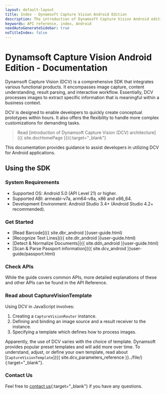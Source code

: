 ```yaml
---
layout: default-layout
title: Index - Dynamsoft Capture Vision Android Edition
description: The introduction of Dynamsoft Capture Vision Android edition.
keywords: API reference, index, Android
needAutoGenerateSidebar: true
noTitleIndex: false
---
```


# Dynamsoft Capture Vision Android Edition - Documentation

Dynamsoft Capture Vision (DCV) is a comprehensive SDK that integrates various functional products. It encompasses image capture, content understanding, result parsing, and interactive workflow. Essentially, DCV processes images to extract specific information that is meaningful within a business context.

DCV is designed to enable developers to quickly create conceptual prototypes within hours. It also offers the flexibility to handle more complex customizations for demanding tasks.

> Read [introduction of Dynamsoft Capture Vision (DCV) architecture]({{ site.docHomePage }}){:target="_blank"}

This documentation provides guidance to assist developers in utilizing DCV for Android applications.

## Using the SDK

### System Requirements

- Supported OS: Android 5.0 (API Level 21) or higher.
- Supported ABI: armeabi-v7a, arm64-v8a, x86 and x86_64.
- Development Environment: Android Studio 3.4+ (Android Studio 4.2+ recommended).

### Get Started

- [Read Barcode]({{ site.dbr_android }}user-guide.html)
- [Recognize Text Lines]({{ site.dlr_android }}user-guide.html)
- [Detect & Normalize Documents]({{ site.ddn_android }}user-guide.html)
- [Scan & Parse Passport information]({{ site.dcv_android }}user-guide/passport.html)

### Check APIs

While the guide covers common APIs, more detailed explanations of these and other APIs can be found in the API Reference.

### Read about CaptureVisionTemplate

Using DCV in JavaScript involves:

1. Creating a `CaptureVisionRouter` instance.
2. Defining and binding an image source and a result receiver to the instance.
3. Specifying a template which defines how to process images.

Apparently, the use of DCV varies with the choice of template. Dynamsoft provides popular preset templates and will add more over time. To understand, adjust, or define your own template, read about [`CaptureVisionTemplate`]({{ site.dcv_parameters_reference }}../file/){:target="_blank"}.

### Contact Us

Feel free to [contact us](https://www.dynamsoft.com/company/customer-service/#contact){:target="_blank"} if you have any questions.

